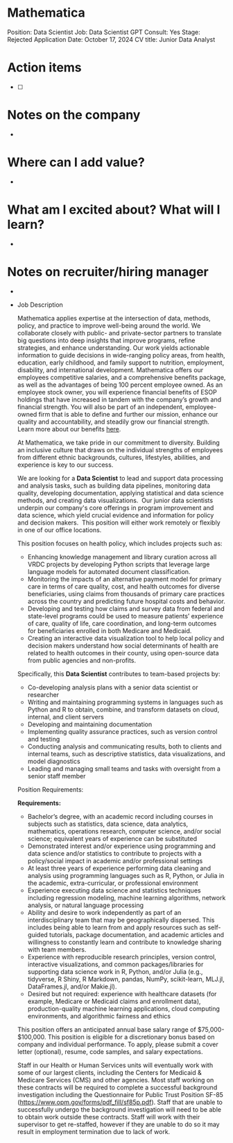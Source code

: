 # Mathematica

Position: Data Scientist
Job: Data Scientist
GPT Consult: Yes
Stage: Rejected
Application Date: October 17, 2024
CV title: Junior Data Analyst

# Action items

- [ ]  

# Notes on the company

- 

# Where can I add value?

- 

# What am I excited about? What will I learn?

- 

# Notes on recruiter/hiring manager

- 

- Job Description
    
    Mathematica applies expertise at the intersection of data, methods, policy, and practice to improve well-being around the world. We collaborate closely with public- and private-sector partners to translate big questions into deep insights that improve programs, refine strategies, and enhance understanding. Our work yields actionable information to guide decisions in wide-ranging policy areas, from health, education, early childhood, and family support to nutrition, employment, disability, and international development. Mathematica offers our employees competitive salaries, and a comprehensive benefits package, as well as the advantages of being 100 percent employee owned. As an employee stock owner, you will experience financial benefits of ESOP holdings that have increased in tandem with the company’s growth and financial strength. You will also be part of an independent, employee-owned firm that is able to define and further our mission, enhance our quality and accountability, and steadily grow our financial strength. Learn more about our benefits [here](https://www.mathematica.org/career-opportunities/benefits-at-a-glance).
    
    At Mathematica, we take pride in our commitment to diversity. Building an inclusive culture that draws on the individual strengths of employees from different ethnic backgrounds, cultures, lifestyles, abilities, and experience is key to our success.
    
    We are looking for a **Data Scientist** to lead and support data processing and analysis tasks, such as building data pipelines, monitoring data quality, developing documentation, applying statistical and data science methods, and creating data visualizations.  Our junior data scientists underpin our company's core offerings in program improvement and data science, which yield crucial evidence and information for policy and decision makers.  This position will either work remotely or flexibly in one of our office locations.
    
    This position focuses on health policy, which includes projects such as:
    
    - Enhancing knowledge management and library curation across all VRDC projects by developing Python scripts that leverage large language models for automated document classification.
    - Monitoring the impacts of an alternative payment model for primary care in terms of care quality, cost, and health outcomes for diverse beneficiaries, using claims from thousands of primary care practices across the country and predicting future hospital costs and behavior.
    - Developing and testing how claims and survey data from federal and state-level programs could be used to measure patients’ experience of care, quality of life, care coordination, and long-term outcomes for beneficiaries enrolled in both Medicare and Medicaid.
    - Creating an interactive data visualization tool to help local policy and decision makers understand how social determinants of health are related to health outcomes in their county, using open-source data from public agencies and non-profits.
    
    Specifically, this **Data Scientist** contributes to team-based projects by:
    
    - Co-developing analysis plans with a senior data scientist or researcher
    - Writing and maintaining programming systems in languages such as Python and R to obtain, combine, and transform datasets on cloud, internal, and client servers
    - Developing and maintaining documentation
    - Implementing quality assurance practices, such as version control and testing
    - Conducting analysis and communicating results, both to clients and internal teams, such as descriptive statistics, data visualizations, and model diagnostics
    - Leading and managing small teams and tasks with oversight from a senior staff member
    
    Position Requirements:
    
    **Requirements:**
    
    - Bachelor’s degree, with an academic record including courses in subjects such as statistics, data science, data analytics, mathematics, operations research, computer science, and/or social science; equivalent years of experience can be substituted
    - Demonstrated interest and/or experience using programming and data science and/or statistics to contribute to projects with a policy/social impact in academic and/or professional settings
    - At least three years of experience performing data cleaning and analysis using programming languages such as R, Python, or Julia in the academic, extra-curricular, or professional environment
    - Experience executing data science and statistics techniques including regression modeling, machine learning algorithms, network analysis, or natural language processing
    - Ability and desire to work independently as part of an interdisciplinary team that may be geographically dispersed. This includes being able to learn from and apply resources such as self-guided tutorials, package documentation, and academic articles and willingness to constantly learn and contribute to knowledge sharing with team members.
    - Experience with reproducible research principles, version control, interactive visualizations, and common packages/libraries for supporting data science work in R, Python, and/or Julia (e.g., tidyverse, R Shiny, R Markdown, pandas, NumPy, scikit-learn, MLJ.jl, DataFrames.jl, and/or Makie.jl).
    - Desired but not required: experience with healthcare datasets (for example, Medicare or Medicaid claims and enrollment data), production-quality machine learning applications, cloud computing environments, and algorithmic fairness and ethics
    
    This position offers an anticipated annual base salary range of $75,000- $100,000. This position is eligible for a discretionary bonus based on company and individual performance. To apply, please submit a cover letter (optional), resume, code samples, and salary expectations.
    
    Staff in our Health or Human Services units will eventually work with some of our largest clients, including the Centers for Medicaid & Medicare Services (CMS) and other agencies. Most staff working on these contracts will be required to complete a successful background investigation including the Questionnaire for Public Trust Position SF-85 (https://www.opm.gov/forms/pdf_fill/sf85p.pdf). Staff that are unable to successfully undergo the background investigation will need to be able to obtain work outside these contracts. Staff will work with their supervisor to get re-staffed, however if they are unable to do so it may result in employment termination due to lack of work.